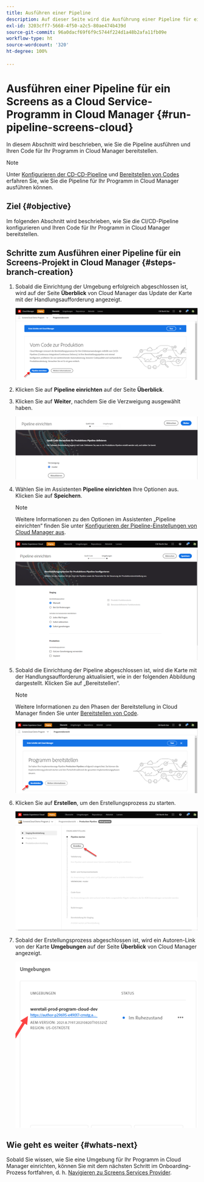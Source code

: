 ```yaml
---
title: Ausführen einer Pipeline
description: Auf dieser Seite wird die Ausführung einer Pipeline für ein Screens as a Cloud Service-Projekt in Cloud Manager beschrieben.
exl-id: 3203cff7-5668-4f50-a2c5-80ae474b439d
source-git-commit: 96a0dacf69f6f9c5744f224d1a48b2afa11fb09e
workflow-type: ht
source-wordcount: '320'
ht-degree: 100%

---
```


# Ausführen einer Pipeline für ein Screens as a Cloud Service-Programm in Cloud Manager {#run-pipeline-screens-cloud}

In diesem Abschnitt wird beschrieben, wie Sie die Pipeline ausführen und Ihren Code für Ihr Programm in Cloud Manager bereitstellen.

>[!NOTE]
>Unter [Konfigurieren der CD-CD-Pipeline](https://experienceleague.adobe.com/docs/experience-manager-cloud-service/implementing/using-cloud-manager/configure-pipeline.html?lang=de) und [Bereitstellen von Codes](https://experienceleague.adobe.com/docs/experience-manager-cloud-service/implementing/using-cloud-manager/deploy-code.html?lang=de) erfahren Sie, wie Sie die Pipeline für Ihr Programm in Cloud Manager ausführen können.

## Ziel {#objective}

Im folgenden Abschnitt wird beschrieben, wie Sie die CI/CD-Pipeline konfigurieren und Ihren Code für Ihr Programm in Cloud Manager bereitstellen.

## Schritte zum Ausführen einer Pipeline für ein Screens-Projekt in Cloud Manager {#steps-branch-creation}

1. Sobald die Einrichtung der Umgebung erfolgreich abgeschlossen ist, wird auf der Seite **Überblick** von Cloud Manager das Update der Karte mit der Handlungsaufforderung angezeigt.

   ![image](/help/screens-cloud/assets/onboarding/add-environ3.png)

1. Klicken Sie auf **Pipeline einrichten** auf der Seite **Überblick**.

1. Klicken Sie auf **Weiter**, nachdem Sie die Verzweigung ausgewählt haben.

   ![image](/help/screens-cloud/assets/onboarding/run-pipeline1.png)

1. Wählen Sie im Assistenten **Pipeline einrichten** Ihre Optionen aus. Klicken Sie auf **Speichern**.

   >[!NOTE]
   >Weitere Informationen zu den Optionen im Assistenten „Pipeline einrichten“ finden Sie unter [Konfigurieren der Pipeline-Einstellungen von Cloud Manager aus](https://experienceleague.adobe.com/docs/experience-manager-cloud-service/implementing/using-cloud-manager/configure-pipeline.html?lang=de).

   ![image](/help/screens-cloud/assets/onboarding/run-pipeline2-a.png)

1. Sobald die Einrichtung der Pipeline abgeschlossen ist, wird die Karte mit der Handlungsaufforderung aktualisiert, wie in der folgenden Abbildung dargestellt. Klicken Sie auf „Bereitstellen“.

   >[!NOTE]
   >Weitere Informationen zu den Phasen der Bereitstellung in Cloud Manager finden Sie unter [Bereitstellen von Code](https://experienceleague.adobe.com/docs/experience-manager-cloud-service/implementing/using-cloud-manager/deploy-code.html?lang=de).

   ![image](/help/screens-cloud/assets/onboarding/run-pipeline3.png)

1. Klicken Sie auf **Erstellen**, um den Erstellungsprozess zu starten.

   ![image](/help/screens-cloud/assets/onboarding/run-pipeline4.png)

1. Sobald der Erstellungsprozess abgeschlossen ist, wird ein Autoren-Link von der Karte **Umgebungen** auf der Seite **Überblick** von Cloud Manager angezeigt.

   ![image](/help/screens-cloud/assets/onboarding/run-pipeline5.png)

## Wie geht es weiter {#whats-next}

Sobald Sie wissen, wie Sie eine Umgebung für Ihr Programm in Cloud Manager einrichten, können Sie mit dem nächsten Schritt im Onboarding-Prozess fortfahren, d. h. [Navigieren zu Screens Services Provider](/help/screens-cloud/configuring/navigating-to-screens-services-provider.md).
